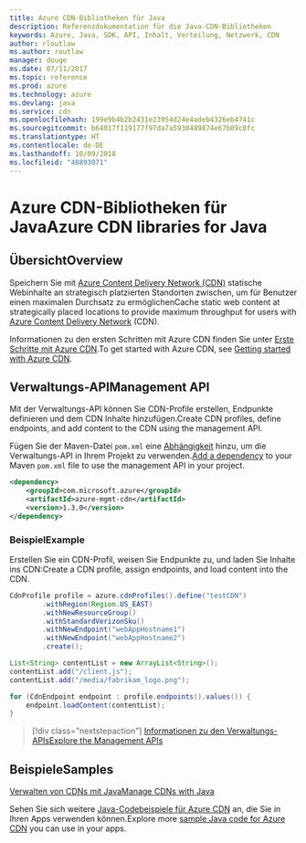 ```yaml
---
title: Azure CDN-Bibliotheken für Java
description: Referenzdokumentation für die Java-CDN-Bibliotheken
keywords: Azure, Java, SDK, API, Inhalt, Verteilung, Netzwerk, CDN
author: rloutlaw
ms.author: routlaw
manager: douge
ms.date: 07/11/2017
ms.topic: reference
ms.prod: azure
ms.technology: azure
ms.devlang: java
ms.service: cdn
ms.openlocfilehash: 199e9b4b2b2431e23954d24e4adeb4326eb4741c
ms.sourcegitcommit: b64017f119177f97da7a5930489874e67b09c0fc
ms.translationtype: HT
ms.contentlocale: de-DE
ms.lasthandoff: 10/09/2018
ms.locfileid: "48893071"
---
```

# <a name="azure-cdn-libraries-for-java"></a><span data-ttu-id="44948-104">Azure CDN-Bibliotheken für Java</span><span class="sxs-lookup"><span data-stu-id="44948-104">Azure CDN libraries for Java</span></span>

## <a name="overview"></a><span data-ttu-id="44948-105">Übersicht</span><span class="sxs-lookup"><span data-stu-id="44948-105">Overview</span></span>

<span data-ttu-id="44948-106">Speichern Sie mit [Azure Content Delivery Network (CDN)](/azure/cdn/cdn-overview) statische Webinhalte an strategisch platzierten Standorten zwischen, um für Benutzer einen maximalen Durchsatz zu ermöglichen</span><span class="sxs-lookup"><span data-stu-id="44948-106">Cache static web content at strategically placed locations to provide maximum throughput for users with [Azure Content Delivery Network](/azure/cdn/cdn-overview) (CDN).</span></span>

<span data-ttu-id="44948-107">Informationen zu den ersten Schritten mit Azure CDN finden Sie unter [Erste Schritte mit Azure CDN](/azure/cdn/cdn-create-new-endpoint).</span><span class="sxs-lookup"><span data-stu-id="44948-107">To get started with Azure CDN, see [Getting started with Azure CDN](/azure/cdn/cdn-create-new-endpoint).</span></span>

## <a name="management-api"></a><span data-ttu-id="44948-108">Verwaltungs-API</span><span class="sxs-lookup"><span data-stu-id="44948-108">Management API</span></span>

<span data-ttu-id="44948-109">Mit der Verwaltungs-API können Sie CDN-Profile erstellen, Endpunkte definieren und dem CDN Inhalte hinzufügen.</span><span class="sxs-lookup"><span data-stu-id="44948-109">Create CDN profiles, define endpoints, and add content to the CDN using the management API.</span></span>

<span data-ttu-id="44948-110">Fügen Sie der Maven-Datei `pom.xml` eine [Abhängigkeit](https://maven.apache.org/guides/getting-started/index.html#How_do_I_use_external_dependencies) hinzu, um die Verwaltungs-API in Ihrem Projekt zu verwenden.</span><span class="sxs-lookup"><span data-stu-id="44948-110">[Add a dependency](https://maven.apache.org/guides/getting-started/index.html#How_do_I_use_external_dependencies) to your Maven `pom.xml` file to use the management API in your project.</span></span>

```XML
<dependency>
    <groupId>com.microsoft.azure</groupId>
    <artifactId>azure-mgmt-cdn</artifactId>
    <version>1.3.0</version>
</dependency>
```   

### <a name="example"></a><span data-ttu-id="44948-111">Beispiel</span><span class="sxs-lookup"><span data-stu-id="44948-111">Example</span></span>

<span data-ttu-id="44948-112">Erstellen Sie ein CDN-Profil, weisen Sie Endpunkte zu, und laden Sie Inhalte ins CDN:</span><span class="sxs-lookup"><span data-stu-id="44948-112">Create a CDN profile, assign endpoints, and load content into the CDN.</span></span>

```java
CdnProfile profile = azure.cdnProfiles().define("testCDN")
        .withRegion(Region.US_EAST)
        .withNewResourceGroup()
        .withStandardVerizonSku()
        .withNewEndpoint("webAppHostname1")
        .withNewEndpoint("webAppHostname2")
        .create();

List<String> contentList = new ArrayList<String>();
contentList.add("/client.js");
contentList.add("/media/fabrikam_logo.png");

for (CdnEndpoint endpoint : profile.endpoints().values()) {
    endpoint.loadContent(contentList);
}
```

> [!div class="nextstepaction"]
> [<span data-ttu-id="44948-113">Informationen zu den Verwaltungs-APIs</span><span class="sxs-lookup"><span data-stu-id="44948-113">Explore the Management APIs</span></span>](/java/api/overview/azure/cdn/management)

## <a name="samples"></a><span data-ttu-id="44948-114">Beispiele</span><span class="sxs-lookup"><span data-stu-id="44948-114">Samples</span></span>

[<span data-ttu-id="44948-115">Verwalten von CDNs mit Java</span><span class="sxs-lookup"><span data-stu-id="44948-115">Manage CDNs with Java</span></span>](https://github.com/Azure-Samples/cdn-java-manage-cdn)

<span data-ttu-id="44948-116">Sehen Sie sich weitere [Java-Codebeispiele für Azure CDN](https://azure.microsoft.com/resources/samples/?platform=java&term=cdn) an, die Sie in Ihren Apps verwenden können.</span><span class="sxs-lookup"><span data-stu-id="44948-116">Explore more [sample Java code for Azure CDN](https://azure.microsoft.com/resources/samples/?platform=java&term=cdn) you can use in your apps.</span></span>
